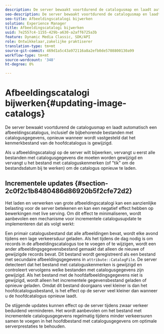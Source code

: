 ```yaml
---
description: De server bewaakt voortdurend de catalogusmap en laadt automatisch een afbeeldingscatalogus, inclusief de bijbehorende bestanden met catalogusgegevens, opnieuw wanneer wordt vastgesteld dat het kenmerkbestand van de hoofdcatalogus is gewijzigd.
seo-description: De server bewaakt voortdurend de catalogusmap en laadt automatisch een afbeeldingscatalogus, inclusief de bijbehorende bestanden met catalogusgegevens, opnieuw wanneer wordt vastgesteld dat het kenmerkbestand van de hoofdcatalogus is gewijzigd.
seo-title: Afbeeldingscatalogi bijwerken
solution: Experience Manager
title: Afbeeldingscatalogi bijwerken
uuid: 7e2557c4-1155-429b-a630-a2aff6725a3b
feature: Dynamic Media Classic, SDK/API
role: Ontwikkelaar,zakelijke praktiserer
translation-type: tm+mt
source-git-commit: 469d1a5c43a972116a8a2efb0de5708800130a99
workflow-type: tm+mt
source-wordcount: '348'
ht-degree: 0%

---
```



# Afbeeldingscatalogi bijwerken{#updating-image-catalogs}

De server bewaakt voortdurend de catalogusmap en laadt automatisch een afbeeldingscatalogus, inclusief de bijbehorende bestanden met catalogusgegevens, opnieuw wanneer wordt vastgesteld dat het kenmerkbestand van de hoofdcatalogus is gewijzigd.

Als u afbeeldingscatalogi op de server wilt bijwerken, vervangt u eerst alle bestanden met catalogusgegevens die moeten worden gewijzigd en vervangt u het bestand met cataloguskenmerken (of &quot;tik&quot; om de bestandsdatum bij te werken) om de catalogus opnieuw te laden.

## Incrementele updates {#section-2c0f2c1b8480486d86920b5f2cfe72d2}

Het laden en verwerken van grote afbeeldingscatalogi kan een aanzienlijke belasting voor de server betekenen en kan een negatief effect hebben op bewerkingen met live serving. Om dit effect te minimaliseren, wordt aanbevolen een mechanisme voor incrementele catalogusupdate te implementeren dat als volgt werkt:

Een primair catalogusbestand dat alle afbeeldingen bevat, wordt elke avond tijdens een lage verkeersduur geladen. Als het tijdens de dag nodig is om records in de afbeeldingscatalogus toe te voegen of te wijzigen, wordt een ander afbeeldingsgegevensbestand gemaakt dat alleen de nieuwe of gewijzigde records bevat. Dit bestand wordt geregistreerd als een bestand met secundaire afbeeldingsgegevens in `attribute::CatalogFile`. De server detecteert dat het bestand met cataloguskenmerken is gewijzigd en controleert vervolgens welke bestanden met catalogusgegevens zijn gewijzigd. Als het bestand met de hoofdafbeeldingsgegevens niet is gewijzigd, wordt alleen het incrementele gegevensbestand geladen of opnieuw geladen. Omdat dit bestand doorgaans veel kleiner is dan het hoofdcatalogusbestand, is het effect op de server veel kleiner dan wanneer u de hoofdcatalogus opnieuw laadt.

De stijgende updates kunnen effect op de server tijdens zwaar verkeer beduidend verminderen. Het wordt aanbevolen om het bestand met incrementele catalogusgegevens regelmatig tijdens minder verkeersuren samen te voegen in het hoofdbestand met catalogusgegevens om optimale serverprestaties te behouden.
